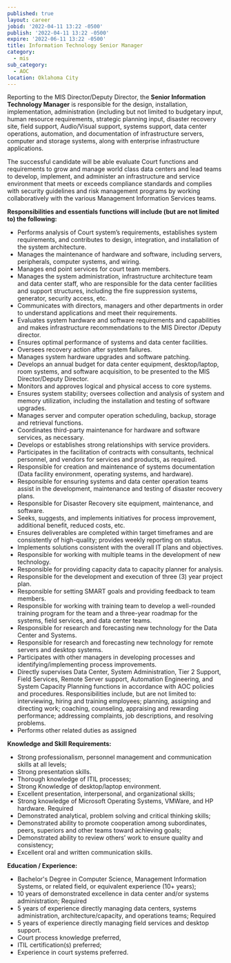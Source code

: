```yaml
---
published: true
layout: career
jobid: '2022-04-11 13:22 -0500'
publish: '2022-04-11 13:22 -0500'
expire: '2022-06-11 13:22 -0500'
title: Information Technology Senior Manager
category:
  - mis
sub_category:
  - AOC
location: Oklahoma City
---
```

Reporting to the MIS Director/Deputy Director, the **Senior Information Technology Manager** is responsible for the design, installation, implementation, administration (including but not limited to budgetary input, human resource requirements, strategic planning input, disaster recovery site, field support, Audio/Visual support, systems support, data center operations, automation, and documentation of infrastructure servers, computer and storage systems, along with enterprise infrastructure applications.

The successful candidate will be able evaluate Court functions and requirements to grow and manage world class data centers and lead teams to develop, implement, and administer an infrastructure and service environment that meets or exceeds compliance standards and complies with security guidelines and risk management programs by working collaboratively with the various Management Information Services teams.

**Responsibilities and essentials functions will include (but are not limited to) the following:**

- Performs analysis of Court system’s requirements, establishes system requirements, and contributes to design, integration, and installation of the system architecture.
- Manages the maintenance of hardware and software, including servers, peripherals, computer systems, and wiring.
- Manages end point services for court team members.
- Manages the system administration, infrastructure architecture team and data center staff, who are responsible for the data center facilities and support structures, including the fire suppression systems, generator, security access, etc.
- Communicates with directors, managers and other departments in order to understand applications and meet their requirements.
- Evaluates system hardware and software requirements and capabilities and makes infrastructure recommendations to the MIS Director /Deputy director.
- Ensures optimal performance of systems and data center facilities.
- Oversees recovery action after system failures.
- Manages system hardware upgrades and software patching.
- Develops an annual budget for data center equipment, desktop/laptop, room systems, and software acquisition, to be presented to the MIS Director/Deputy Director.
- Monitors and approves logical and physical access to core systems.
- Ensures system stability; oversees collection and analysis of system and memory utilization, including the installation and testing of software upgrades.
- Manages server and computer operation scheduling, backup, storage and retrieval functions.
- Coordinates third-party maintenance for hardware and software services, as necessary.
- Develops or establishes strong relationships with service providers.
- Participates in the facilitation of contracts with consultants, technical personnel, and vendors for services and products, as required.
- Responsible for creation and maintenance of systems documentation (Data facility environment, operating systems, and hardware).
- Responsible for ensuring systems and data center operation teams assist in the development, maintenance and testing of disaster recovery plans.
- Responsible for Disaster Recovery site equipment, maintenance, and software.
- Seeks, suggests, and implements initiatives for process improvement, additional benefit, reduced costs, etc.
- Ensures deliverables are completed within target timeframes and are consistently of high-quality; provides weekly reporting on status.
- Implements solutions consistent with the overall IT plans and objectives.
- Responsible for working with multiple teams in the development of new technology.
- Responsible for providing capacity data to capacity planner for analysis.
- Responsible for the development and execution of three (3) year project plan.
- Responsible for setting SMART goals and providing feedback to team members.
- Responsible for working with training team to develop a well-rounded training program for the team and a three-year roadmap for the systems, field services, and data center teams.
- Responsible for research and forecasting new technology for the Data Center and Systems.
- Responsible for research and forecasting new technology for remote servers and desktop systems.
- Participates with other managers in developing processes and identifying/implementing process improvements.
- Directly supervises Data Center, System Administration, Tier 2 Support, Field Services, Remote Server support, Automation Engineering, and System Capacity Planning functions in accordance with AOC policies and procedures. Responsibilities include, but are not limited to: interviewing, hiring and training employees; planning, assigning and directing work; coaching, counseling, appraising and rewarding performance; addressing complaints, job descriptions, and resolving problems.
- Performs other related duties as assigned

**Knowledge and Skill Requirements:**

- Strong professionalism, personnel management and communication skills at all levels;
- Strong presentation skills.
- Thorough knowledge of ITIL processes;
- Strong Knowledge of desktop/laptop environment.
- Excellent presentation, interpersonal, and organizational skills;
- Strong knowledge of Microsoft Operating Systems, VMWare, and HP hardware. Required
- Demonstrated analytical, problem solving and critical thinking skills;
- Demonstrated ability to promote cooperation among subordinates, peers, superiors and other teams toward achieving goals;
- Demonstrated ability to review others’ work to ensure quality and consistency;
- Excellent oral and written communication skills.

**Education / Experience:**

- Bachelor's Degree in Computer Science, Management Information Systems, or related field, or equivalent experience (10+ years);
- 10 years of demonstrated excellence in data center and/or systems administration; Required
- 5 years of experience directly managing data centers, systems administration, architecture/capacity, and operations teams; Required
- 5 years of experience directly managing field services and desktop support.
- Court process knowledge preferred,
- ITIL certification(s) preferred;
- Experience in court systems preferred.
